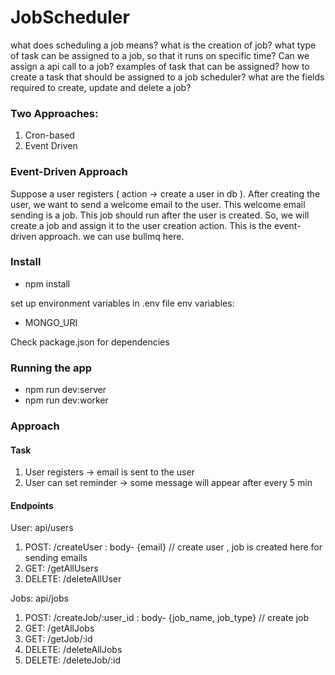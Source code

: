 # JobScheduler
what does scheduling a job means?
what is the creation of job?
what type of task can be assigned to a job, so that it runs on specific time? 
Can we assign a api call to a job?
examples of task that can be assigned?
how to create a task that should be assigned to a job scheduler?
what are the fields required to create, update and delete a job?


### Two Approaches:
1. Cron-based
2. Event Driven


### Event-Driven Approach
Suppose a user registers ( action -> create a user in db ). 
After creating the user, we want to send a welcome email to the user.
This welcome email sending is a job.
This job should run after the user is created.
So, we will create a job and assign it to the user creation action.
This is the event-driven approach.
we can use bullmq here.

### Install

- npm install

set up environment variables in .env file
env variables:
- MONGO_URI

Check package.json for dependencies

### Running the app

- npm run dev:server
- npm run dev:worker

### Approach

#### Task
1. User registers -> email is sent to the user
2. User can set reminder -> some message will appear after every 5 min

#### Endpoints

User: api/users
1. POST: /createUser : body- {email} // create user , job is created here for sending emails
2. GET: /getAllUsers
3. DELETE: /deleteAllUser


Jobs: api/jobs

1. POST: /createJob/:user_id : body- {job_name, job_type} // create job
2. GET: /getAllJobs
3. GET: /getJob/:id
4. DELETE: /deleteAllJobs
5. DELETE: /deleteJob/:id




